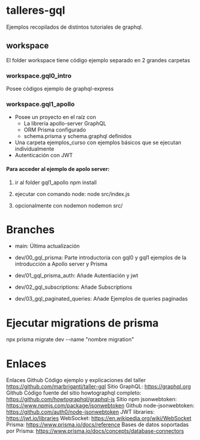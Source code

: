 # talleres-gql

Ejemplos recopilados de distintos tutoriales de graphql.

## workspace

El folder workspace tiene código ejemplo separado en 2 grandes carpetas

### workspace.gql0_intro

Posee códigos ejemplo de graphql-express

### workspace.gql1_apollo

- Posee un proyecto en el raíz con
  - La librería apollo-server GraphQL
  - ORM Prisma configurado
  - schema.prisma y schema.graphql definidos
- Una carpeta ejemplos_curso con ejemplos básicos que se ejecutan individualmente
- Autenticación con JWT

#### Para acceder al ejemplo de apolo server:

1. ir al folder gql1_apollo
   npm install

2. ejecutar con comando node:
   node src/index.js

3. opcionalmente con nodemon
   nodemon src/

# Branches

- main: Última actualización

- dev/00_gql_prisma: Parte introductoria con gql0 y gql1 ejemplos de la introducción a Apollo server y Prisma

- dev/01_gql_prisma_auth: Añade Autentiación y jwt

- dev/02_gql_subscriptions: Añade Subscriptions

- dev/03_gql_paginated_queries: Añade Ejemplos de queries paginadas

# Ejecutar migrations de prisma

npx prisma migrate dev --name "nombre migration"

# Enlaces

Enlaces
Github Código ejemplo y explicaciones del taller https://github.com/marbriganti/taller-gql
Sitio GraphQL: https://graphql.org
Github Código fuente del sitio howtographql completo: https://github.com/howtographql/graphql-js
Sitio npm jsonwebtoken: https://www.npmjs.com/package/jsonwebtoken
Github node-jsonwebtoken: https://github.com/auth0/node-jsonwebtoken
JWT libraries: https://jwt.io/libraries
WebSocket: https://en.wikipedia.org/wiki/WebSocket
Prisma: https://www.prisma.io/docs/reference
Bases de datos soportadas por Prisma: https://www.prisma.io/docs/concepts/database-connectors
